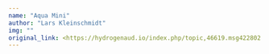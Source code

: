 ```yaml
---
name: "Aqua Mini"
author: "Lars Kleinschmidt"
img: ""
original_link: <https://hydrogenaud.io/index.php/topic,46619.msg422802.html#msg422802>
---
```

